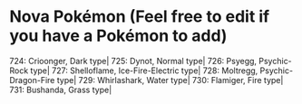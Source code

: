# Nova Pokémon (Feel free to edit if you have a Pokémon to add)
724: Crioonger, Dark type|
725: Dynot, Normal type|
726: Psyegg, Psychic-Rock type|
727: Shelloflame, Ice-Fire-Electric type|
728: Moltregg, Psychic-Dragon-Fire type|
729: Whirlashark, Water type|
730: Flamiger, Fire type|
731: Bushanda, Grass type|
